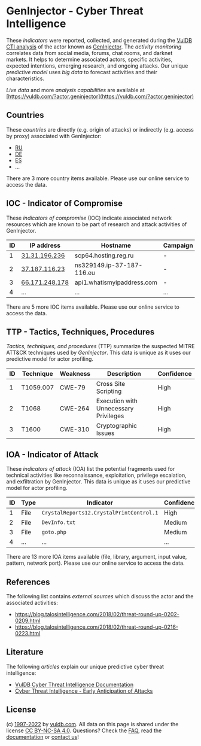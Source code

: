 # GenInjector - Cyber Threat Intelligence

These _indicators_ were reported, collected, and generated during the [VulDB CTI analysis](https://vuldb.com/?kb.cti) of the actor known as [GenInjector](https://vuldb.com/?actor.geninjector). The _activity monitoring_ correlates data from social media, forums, chat rooms, and darknet markets. It helps to determine associated actors, specific activities, expected intentions, emerging research, and ongoing attacks. Our unique _predictive model_ uses _big data_ to forecast activities and their characteristics.

_Live data_ and more _analysis capabilities_ are available at [https://vuldb.com/?actor.geninjector](https://vuldb.com/?actor.geninjector)

## Countries

These _countries_ are directly (e.g. origin of attacks) or indirectly (e.g. access by proxy) associated with GenInjector:

* [RU](https://vuldb.com/?country.ru)
* [DE](https://vuldb.com/?country.de)
* [ES](https://vuldb.com/?country.es)
* ...

There are 3 more country items available. Please use our online service to access the data.

## IOC - Indicator of Compromise

These _indicators of compromise_ (IOC) indicate associated network resources which are known to be part of research and attack activities of GenInjector.

ID | IP address | Hostname | Campaign | Confidence
-- | ---------- | -------- | -------- | ----------
1 | [31.31.196.236](https://vuldb.com/?ip.31.31.196.236) | scp64.hosting.reg.ru | - | High
2 | [37.187.116.23](https://vuldb.com/?ip.37.187.116.23) | ns329149.ip-37-187-116.eu | - | High
3 | [66.171.248.178](https://vuldb.com/?ip.66.171.248.178) | api1.whatismyipaddress.com | - | High
4 | ... | ... | ... | ...

There are 5 more IOC items available. Please use our online service to access the data.

## TTP - Tactics, Techniques, Procedures

_Tactics, techniques, and procedures_ (TTP) summarize the suspected MITRE ATT&CK techniques used by _GenInjector_. This data is unique as it uses our predictive model for actor profiling.

ID | Technique | Weakness | Description | Confidence
-- | --------- | -------- | ----------- | ----------
1 | T1059.007 | CWE-79 | Cross Site Scripting | High
2 | T1068 | CWE-264 | Execution with Unnecessary Privileges | High
3 | T1600 | CWE-310 | Cryptographic Issues | High

## IOA - Indicator of Attack

These _indicators of attack_ (IOA) list the potential fragments used for technical activities like reconnaissance, exploitation, privilege escalation, and exfiltration by GenInjector. This data is unique as it uses our predictive model for actor profiling.

ID | Type | Indicator | Confidence
-- | ---- | --------- | ----------
1 | File | `CrystalReports12.CrystalPrintControl.1` | High
2 | File | `DevInfo.txt` | Medium
3 | File | `goto.php` | Medium
4 | ... | ... | ...

There are 13 more IOA items available (file, library, argument, input value, pattern, network port). Please use our online service to access the data.

## References

The following list contains _external sources_ which discuss the actor and the associated activities:

* https://blog.talosintelligence.com/2018/02/threat-round-up-0202-0209.html
* https://blog.talosintelligence.com/2018/02/threat-round-up-0216-0223.html

## Literature

The following _articles_ explain our unique predictive cyber threat intelligence:

* [VulDB Cyber Threat Intelligence Documentation](https://vuldb.com/?kb.cti)
* [Cyber Threat Intelligence - Early Anticipation of Attacks](https://www.scip.ch/en/?labs.20201022)

## License

(c) [1997-2022](https://vuldb.com/?kb.changelog) by [vuldb.com](https://vuldb.com/?kb.about). All data on this page is shared under the license [CC BY-NC-SA 4.0](https://creativecommons.org/licenses/by-nc-sa/4.0/). Questions? Check the [FAQ](https://vuldb.com/?kb.faq), read the [documentation](https://vuldb.com/?kb) or [contact us](https://vuldb.com/?contact)!
